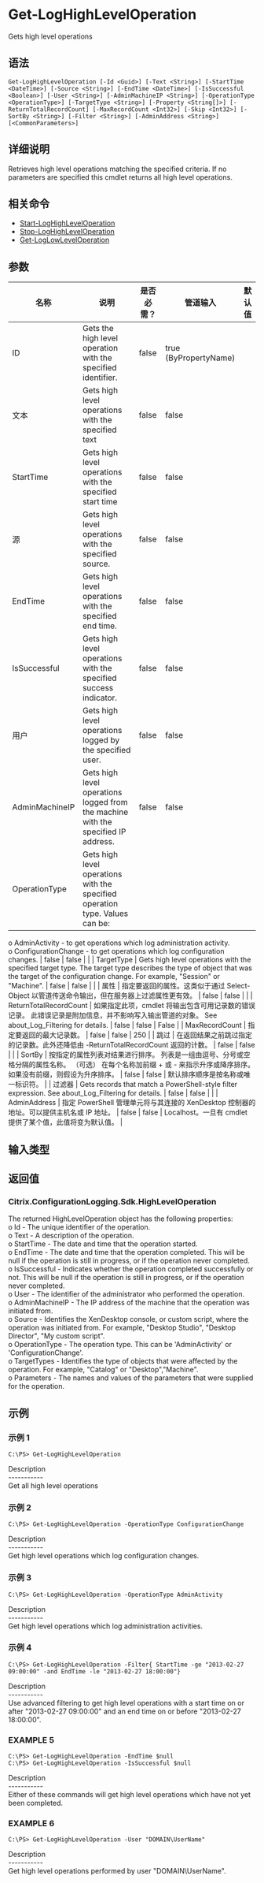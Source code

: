 # Get-LogHighLevelOperation

Gets high level operations

## 语法

    Get-LogHighLevelOperation [-Id <Guid>] [-Text <String>] [-StartTime <DateTime>] [-Source <String>] [-EndTime <DateTime>] [-IsSuccessful <Boolean>] [-User <String>] [-AdminMachineIP <String>] [-OperationType <OperationType>] [-TargetType <String>] [-Property <String[]>] [-ReturnTotalRecordCount] [-MaxRecordCount <Int32>] [-Skip <Int32>] [-SortBy <String>] [-Filter <String>] [-AdminAddress <String>] [<CommonParameters>]
    

## 详细说明

Retrieves high level operations matching the specified criteria. If no parameters are specified this cmdlet returns all high level operations.

## 相关命令

- [Start-LogHighLevelOperation](Start-LogHighLevelOperation.html)
- [Stop-LogHighLevelOperation](Stop-LogHighLevelOperation.html)
- [Get-LogLowLevelOperation](Get-LogLowLevelOperation.html)

## 参数

| 名称                     | 说明                                                                                                                                                                                                                                 | 是否必需？ | 管道输入                  | 默认值                                   |
| ---------------------- | ---------------------------------------------------------------------------------------------------------------------------------------------------------------------------------------------------------------------------------- | ----- | --------------------- | ------------------------------------- |
| ID                     | Gets the high level operation with the specified identifier.                                                                                                                                                                       | false | true (ByPropertyName) |                                       |
| 文本                     | Gets high level operations with the specified text                                                                                                                                                                                 | false | false                 |                                       |
| StartTime              | Gets high level operations with the specified start time                                                                                                                                                                           | false | false                 |                                       |
| 源                      | Gets high level operations with the specified source.                                                                                                                                                                              | false | false                 |                                       |
| EndTime                | Gets high level operations with the specified end time.                                                                                                                                                                            | false | false                 |                                       |
| IsSuccessful           | Gets high level operations with the specified success indicator.                                                                                                                                                                   | false | false                 |                                       |
| 用户                     | Gets high level operations logged by the specified user.                                                                                                                                                                           | false | false                 |                                       |
| AdminMachineIP         | Gets high level operations logged from the machine with the specified IP address.                                                                                                                                                  | false | false                 |                                       |
| OperationType          | Gets high level operations with the specified operation type. Values can be:  
o AdminActivity - to get operations which log administration activity.  
o ConfigurationChange - to get operations which log configuration changes. | false | false                 |                                       |
| TargetType             | Gets high level operations with the specified target type. The target type describes the type of object that was the target of the configuration change. For example, "Session" or "Machine".                                      | false | false                 |                                       |
| 属性                     | 指定要返回的属性。这类似于通过 Select-Object 以管道传送命令输出，但在服务器上过滤属性更有效。                                                                                                                                                                             | false | false                 |                                       |
| ReturnTotalRecordCount | 如果指定此项，cmdlet 将输出包含可用记录数的错误记录。 此错误记录是附加信息，并不影响写入输出管道的对象。 See about_Log_Filtering for details.                                                                                                                                    | false | false                 | False                                 |
| MaxRecordCount         | 指定要返回的最大记录数。                                                                                                                                                                                                                       | false | false                 | 250                                   |
| 跳过                     | 在返回结果之前跳过指定的记录数。此外还降低由 -ReturnTotalRecordCount 返回的计数。                                                                                                                                                                              | false | false                 |                                       |
| SortBy                 | 按指定的属性列表对结果进行排序。 列表是一组由逗号、分号或空格分隔的属性名称。 （可选） 在每个名称加前缀 + 或 - 来指示升序或降序排序。 如果没有前缀，则假设为升序排序。                                                                                                                                           | false | false                 | 默认排序顺序是按名称或唯一标识符。                     |
| 过滤器                    | Gets records that match a PowerShell-style filter expression. See about_Log_Filtering for details.                                                                                                                               | false | false                 |                                       |
| AdminAddress           | 指定 PowerShell 管理单元将与其连接的 XenDesktop 控制器的地址。可以提供主机名或 IP 地址。                                                                                                                                                                         | false | false                 | Localhost。一旦有 cmdlet 提供了某个值，此值将变为默认值。 |

## 输入类型

### 

## 返回值

### Citrix.ConfigurationLogging.Sdk.HighLevelOperation

The returned HighLevelOperation object has the following properties:  
o Id - The unique identifier of the operation.  
o Text - A description of the operation.  
o StartTime - The date and time that the operation started.  
o EndTime - The date and time that the operation completed. This will be null if the operation is still in progress, or if the operation never completed.  
o IsSuccessful - Indicates whether the operation completed successfully or not. This will be null if the operation is still in progress, or if the operation never completed.  
o User - The identifier of the administrator who performed the operation.  
o AdminMachineIP - The IP address of the machine that the operation was initiated from.  
o Source - Identifies the XenDesktop console, or custom script, where the operation was initiated from. For example, "Desktop Studio", "Desktop Director", "My custom script".  
o OperationType - The operation type. This can be 'AdminActivity' or 'ConfigurationChange'.  
o TargetTypes - Identifies the type of objects that were affected by the operation. For example, "Catalog" or "Desktop","Machine".  
o Parameters - The names and values of the parameters that were supplied for the operation.

## 示例

### 示例 1

    C:\PS> Get-LogHighLevelOperation
    

Description  
\---\---\-----  
Get all high level operations

### 示例 2

    C:\PS> Get-LogHighLevelOperation -OperationType ConfigurationChange
    

Description  
\---\---\-----  
Get high level operations which log configuration changes.

### 示例 3

    C:\PS> Get-LogHighLevelOperation -OperationType AdminActivity
    

Description  
\---\---\-----  
Get high level operations which log administration activities.

### 示例 4

    C:\PS> Get-LogHighLevelOperation -Filter{ StartTime -ge "2013-02-27 09:00:00" -and EndTime -le "2013-02-27 18:00:00"}
    

Description  
\---\---\-----  
Use advanced filtering to get high level operations with a start time on or after "2013-02-27 09:00:00" and an end time on or before "2013-02-27 18:00:00".

### EXAMPLE 5

    C:\PS> Get-LogHighLevelOperation -EndTime $null
    C:\PS> Get-LogHighLevelOperation -IsSuccessful $null
    

Description  
\---\---\-----  
Either of these commands will get high level operations which have not yet been completed.

### EXAMPLE 6

    C:\PS> Get-LogHighLevelOperation -User "DOMAIN\UserName"
    

Description  
\---\---\-----  
Get high level operations performed by user "DOMAIN\UserName".